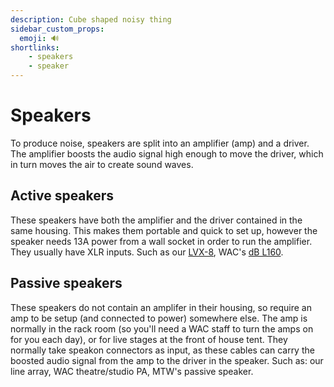 ```yaml
---
description: Cube shaped noisy thing
sidebar_custom_props:
  emoji: 🔊
shortlinks:
    - speakers
    - speaker
---
```


# Speakers

To produce noise, speakers are split into an amplifier (amp) and a driver.
The amplifier boosts the audio signal high enough to move the driver, which in turn moves the air to create sound waves.

## Active speakers

These speakers have both the amplifier and the driver contained in the same housing.
This makes them portable and quick to set up, however the speaker needs 13A power from a wall socket in order to run the amplifier.
They usually have XLR inputs.
Such as our [LVX-8](https://www.dbtechnologies.com/en/products/lvx/lvx-8/), WAC's [dB L160](https://www.dbtechnologies.com/en/products/mini-box/minibox-l-160d/).


## Passive speakers

These speakers do not contain an amplifer in their housing, so require an amp to be setup (and connected to power) somewhere else.
The amp is normally in the rack room (so you'll need a WAC staff to turn the amps on for you each day), or for live stages at the front of house tent.
They normally take speakon connectors as input, as these cables can carry the boosted audio signal from the amp to the driver in the speaker.
Such as: our line array, WAC theatre/studio PA, MTW's passive speaker. 
